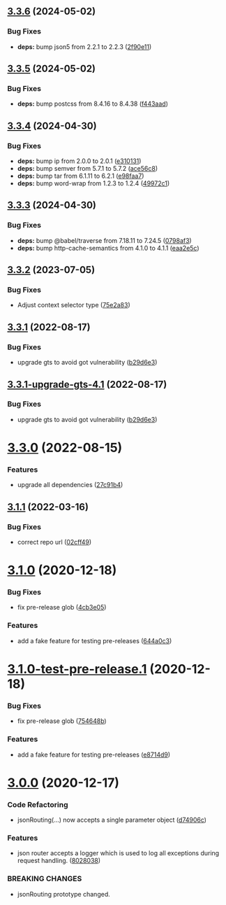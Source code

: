## [3.3.6](https://github.com/tibber/tibber-express-utils/compare/v3.3.5...v3.3.6) (2024-05-02)


### Bug Fixes

* **deps:** bump json5 from 2.2.1 to 2.2.3 ([2f90e11](https://github.com/tibber/tibber-express-utils/commit/2f90e1132eb274ba254cde01f9e33439a9d6062a))

## [3.3.5](https://github.com/tibber/tibber-express-utils/compare/v3.3.4...v3.3.5) (2024-05-02)


### Bug Fixes

* **deps:** bump postcss from 8.4.16 to 8.4.38 ([f443aad](https://github.com/tibber/tibber-express-utils/commit/f443aada209d52f092aa7e46f37f0d13aadc23e1))

## [3.3.4](https://github.com/tibber/tibber-express-utils/compare/v3.3.3...v3.3.4) (2024-04-30)


### Bug Fixes

* **deps:** bump ip from 2.0.0 to 2.0.1 ([e310131](https://github.com/tibber/tibber-express-utils/commit/e3101318f706c7ebccf1c1411386fe7f11c1cc61))
* **deps:** bump semver from 5.7.1 to 5.7.2 ([ace56c8](https://github.com/tibber/tibber-express-utils/commit/ace56c89006913b815d1a213845df2e5fc7d5705))
* **deps:** bump tar from 6.1.11 to 6.2.1 ([e98faa7](https://github.com/tibber/tibber-express-utils/commit/e98faa752d7963b2a7b073a9e2237959ed14c25c))
* **deps:** bump word-wrap from 1.2.3 to 1.2.4 ([49972c1](https://github.com/tibber/tibber-express-utils/commit/49972c17ddec44111fa5af502f6502f76ef33b6c))

## [3.3.3](https://github.com/tibber/tibber-express-utils/compare/v3.3.2...v3.3.3) (2024-04-30)


### Bug Fixes

* **deps:** bump @babel/traverse from 7.18.11 to 7.24.5 ([0798af3](https://github.com/tibber/tibber-express-utils/commit/0798af346502aaae020debed8ef69f08aae5501a))
* **deps:** bump http-cache-semantics from 4.1.0 to 4.1.1 ([eaa2e5c](https://github.com/tibber/tibber-express-utils/commit/eaa2e5cddbdc928d8bd74c0b4cb07ac10853a8bc))

## [3.3.2](https://github.com/tibber/tibber-express-utils/compare/v3.3.1...v3.3.2) (2023-07-05)


### Bug Fixes

* Adjust context selector type ([75e2a83](https://github.com/tibber/tibber-express-utils/commit/75e2a83d99f63caad2f79b2bb1e20879ec7ca3e8))

## [3.3.1](https://github.com/tibber/tibber-express-utils/compare/v3.3.0...v3.3.1) (2022-08-17)


### Bug Fixes

* upgrade gts to avoid got vulnerability ([b29d6e3](https://github.com/tibber/tibber-express-utils/commit/b29d6e3a7152c086a257512c9669b32c6819af42))

## [3.3.1-upgrade-gts-4.1](https://github.com/tibber/tibber-express-utils/compare/v3.3.0...v3.3.1-upgrade-gts-4.1) (2022-08-17)


### Bug Fixes

* upgrade gts to avoid got vulnerability ([b29d6e3](https://github.com/tibber/tibber-express-utils/commit/b29d6e3a7152c086a257512c9669b32c6819af42))

# [3.3.0](https://github.com/tibber/tibber-express-utils/compare/v3.2.0...v3.3.0) (2022-08-15)


### Features

* upgrade all dependencies ([27c91b4](https://github.com/tibber/tibber-express-utils/commit/27c91b447a612d56a9f24b0663ecac2d793d99bd))

## [3.1.1](https://github.com/tibber/tibber-express-utils/compare/v3.1.0...v3.1.1) (2022-03-16)


### Bug Fixes

* correct repo url ([02cff49](https://github.com/tibber/tibber-express-utils/commit/02cff4955ad3e6caea872b8443f4630fe1318e36))

# [3.1.0](https://github.com/tibbercom/tibber-express-utils/compare/v3.0.0...v3.1.0) (2020-12-18)


### Bug Fixes

* fix pre-release glob ([4cb3e05](https://github.com/tibbercom/tibber-express-utils/commit/4cb3e058511d3b3473ac7ec428283bd9f3ee50c3))


### Features

* add a fake feature for testing pre-releases ([644a0c3](https://github.com/tibbercom/tibber-express-utils/commit/644a0c37e318a770d124f005a1442016893d7ff6))

# [3.1.0-test-pre-release.1](https://github.com/tibbercom/tibber-express-utils/compare/v3.0.0...v3.1.0-test-pre-release.1) (2020-12-18)


### Bug Fixes

* fix pre-release glob ([754648b](https://github.com/tibbercom/tibber-express-utils/commit/754648bbd3c5febe33264a91269c6ac4153c324a))


### Features

* add a fake feature for testing pre-releases ([e8714d9](https://github.com/tibbercom/tibber-express-utils/commit/e8714d97bd5752d9cff0a7fe93515572b4774d31))

# [3.0.0](https://github.com/tibbercom/tibber-express-utils/compare/v2.1.0...v3.0.0) (2020-12-17)


### Code Refactoring

* jsonRouting(...) now accepts a single parameter object ([d74906c](https://github.com/tibbercom/tibber-express-utils/commit/d74906c52e3f21bbc4a888babfd70e3b0a7f0625))


### Features

* json router accepts a logger which is used to log all exceptions during request handling. ([8028038](https://github.com/tibbercom/tibber-express-utils/commit/8028038d3e226ce749d31c776147c4537d3ae3c2))


### BREAKING CHANGES

* jsonRouting prototype changed.
